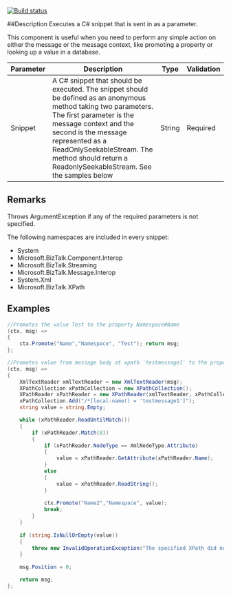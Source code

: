 [![Build status](https://ci.appveyor.com/api/projects/status/github/BizTalkComponents/scriptcomponent?branch=master)](https://ci.appveyor.com/api/projects/status/github/BizTalkComponents/scriptcomponent/branch/master)

##Description
Executes a C# snippet that is sent in as a parameter.

This component is useful when you need to perform any simple action on either the message or the message context, like promoting a property or looking up a value in a database.

| Parameter       | Description                         | Type| Validation|
| ----------------|-------------------------------------|-----|-----------|
|Snippet|A C# snippet that should be executed. The snippet should be defined as an anonymous method taking two parameters. The first parameter is the message context and the second is the message represented as a ReadOnlySeekableStream. The method should return a ReadonlySeekableStream. See the samples below|String|Required|

## Remarks ##
Throws ArgumentException if any of the required parameters is not specified.

The following namespaces are included in every snippet:

* System
* Microsoft.BizTalk.Component.Interop
* Microsoft.BizTalk.Streaming
* Microsoft.BizTalk.Message.Interop
* System.Xml
* Microsoft.BizTalk.XPath

## Examples ##
```c#
//Promotes the value Test to the property Namespace#Name
(ctx, msg) => 
{
    ctx.Promote("Name","Namespace", "Test"); return msg;
};
```
```c#
//Promotes value from message body at xpath 'testmessage1' to the property Namespace#Name2
(ctx, msg) => 
{
    XmlTextReader xmlTextReader = new XmlTextReader(msg);
    XPathCollection xPathCollection = new XPathCollection();
    XPathReader xPathReader = new XPathReader(xmlTextReader, xPathCollection);
    xPathCollection.Add("/*[local-name() = 'testmessage1']");
    string value = string.Empty;

    while (xPathReader.ReadUntilMatch())
    {
        if (xPathReader.Match(0))
        {
            if (xPathReader.NodeType == XmlNodeType.Attribute)
            {
                value = xPathReader.GetAttribute(xPathReader.Name);
            }
            else
            {
                value = xPathReader.ReadString();
            }
            
            ctx.Promote("Name2","Namespace", value);
            break;
        }
    }
    
    if (string.IsNullOrEmpty(value))
    {
        throw new InvalidOperationException("The specified XPath did not exist or contained an empty value.");
    }
 
    msg.Position = 0;

    return msg;
};
```
